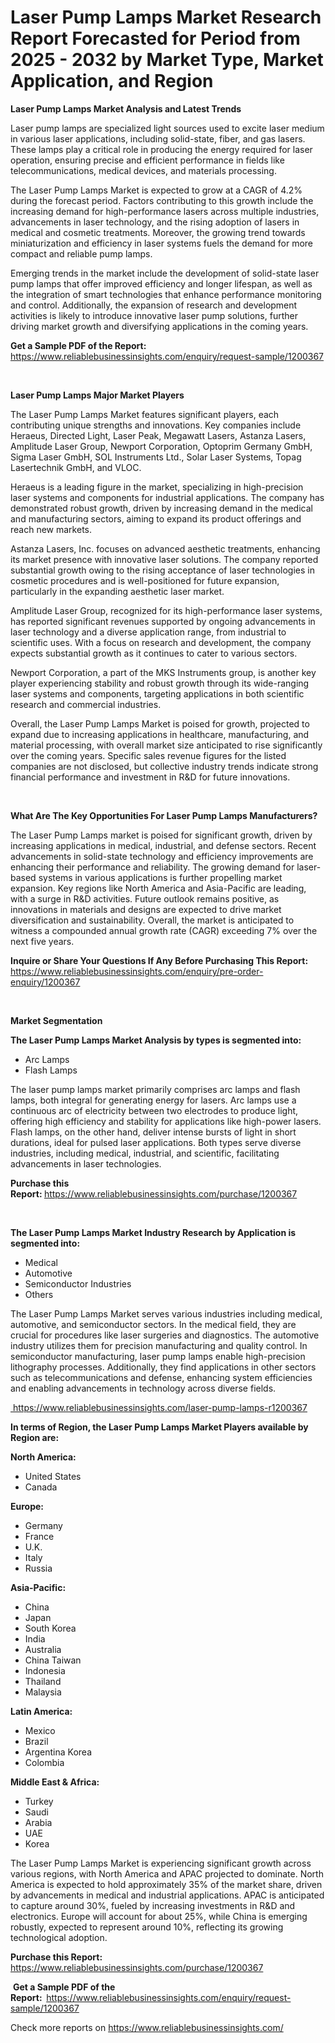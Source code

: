 <p><h1>Laser Pump Lamps Market Research Report Forecasted for Period from 2025 -  2032 by Market Type, Market Application, and Region</h1></p><p><strong>Laser Pump Lamps Market Analysis and Latest Trends</strong></p>
<p><p>Laser pump lamps are specialized light sources used to excite laser medium in various laser applications, including solid-state, fiber, and gas lasers. These lamps play a critical role in producing the energy required for laser operation, ensuring precise and efficient performance in fields like telecommunications, medical devices, and materials processing.</p><p>The Laser Pump Lamps Market is expected to grow at a CAGR of 4.2% during the forecast period. Factors contributing to this growth include the increasing demand for high-performance lasers across multiple industries, advancements in laser technology, and the rising adoption of lasers in medical and cosmetic treatments. Moreover, the growing trend towards miniaturization and efficiency in laser systems fuels the demand for more compact and reliable pump lamps.</p><p>Emerging trends in the market include the development of solid-state laser pump lamps that offer improved efficiency and longer lifespan, as well as the integration of smart technologies that enhance performance monitoring and control. Additionally, the expansion of research and development activities is likely to introduce innovative laser pump solutions, further driving market growth and diversifying applications in the coming years.</p></p>
<p><strong>Get a Sample PDF of the Report:&nbsp;</strong> <a href="https://www.reliablebusinessinsights.com/enquiry/request-sample/1200367?utm_campaign=2218&utm_medium=2&utm_source=Github&utm_content=ia&utm_term=24022025&utm_id=laser-pump-lamps">https://www.reliablebusinessinsights.com/enquiry/request-sample/1200367</a></p>
<p>&nbsp;</p>
<p><strong>Laser Pump Lamps Major Market Players</strong></p>
<p><p>The Laser Pump Lamps Market features significant players, each contributing unique strengths and innovations. Key companies include Heraeus, Directed Light, Laser Peak, Megawatt Lasers, Astanza Lasers, Amplitude Laser Group, Newport Corporation, Optoprim Germany GmbH, Sigma Laser GmbH, SOL Instruments Ltd., Solar Laser Systems, Topag Lasertechnik GmbH, and VLOC.</p><p>Heraeus is a leading figure in the market, specializing in high-precision laser systems and components for industrial applications. The company has demonstrated robust growth, driven by increasing demand in the medical and manufacturing sectors, aiming to expand its product offerings and reach new markets.</p><p>Astanza Lasers, Inc. focuses on advanced aesthetic treatments, enhancing its market presence with innovative laser solutions. The company reported substantial growth owing to the rising acceptance of laser technologies in cosmetic procedures and is well-positioned for future expansion, particularly in the expanding aesthetic laser market.</p><p>Amplitude Laser Group, recognized for its high-performance laser systems, has reported significant revenues supported by ongoing advancements in laser technology and a diverse application range, from industrial to scientific uses. With a focus on research and development, the company expects substantial growth as it continues to cater to various sectors.</p><p>Newport Corporation, a part of the MKS Instruments group, is another key player experiencing stability and robust growth through its wide-ranging laser systems and components, targeting applications in both scientific research and commercial industries.</p><p>Overall, the Laser Pump Lamps Market is poised for growth, projected to expand due to increasing applications in healthcare, manufacturing, and material processing, with overall market size anticipated to rise significantly over the coming years. Specific sales revenue figures for the listed companies are not disclosed, but collective industry trends indicate strong financial performance and investment in R&D for future innovations.</p></p>
<p>&nbsp;</p>
<p><strong>What Are The Key Opportunities For Laser Pump Lamps Manufacturers?</strong></p>
<p><p>The Laser Pump Lamps market is poised for significant growth, driven by increasing applications in medical, industrial, and defense sectors. Recent advancements in solid-state technology and efficiency improvements are enhancing their performance and reliability. The growing demand for laser-based systems in various applications is further propelling market expansion. Key regions like North America and Asia-Pacific are leading, with a surge in R&D activities. Future outlook remains positive, as innovations in materials and designs are expected to drive market diversification and sustainability. Overall, the market is anticipated to witness a compounded annual growth rate (CAGR) exceeding 7% over the next five years.</p></p>
<p><strong>Inquire or Share Your Questions If Any Before Purchasing This Report:</strong> <a href="https://www.reliablebusinessinsights.com/enquiry/pre-order-enquiry/1200367?utm_campaign=2218&utm_medium=2&utm_source=Github&utm_content=ia&utm_term=24022025&utm_id=laser-pump-lamps">https://www.reliablebusinessinsights.com/enquiry/pre-order-enquiry/1200367</a></p>
<p>&nbsp;</p>
<p><strong>Market Segmentation</strong></p>
<p><strong>The Laser Pump Lamps Market Analysis by types is segmented into:</strong></p>
<p><ul><li>Arc Lamps</li><li>Flash Lamps</li></ul></p>
<p><p>The laser pump lamps market primarily comprises arc lamps and flash lamps, both integral for generating energy for lasers. Arc lamps use a continuous arc of electricity between two electrodes to produce light, offering high efficiency and stability for applications like high-power lasers. Flash lamps, on the other hand, deliver intense bursts of light in short durations, ideal for pulsed laser applications. Both types serve diverse industries, including medical, industrial, and scientific, facilitating advancements in laser technologies.</p></p>
<p><strong>Purchase this Report:&nbsp;</strong><a href="https://www.reliablebusinessinsights.com/purchase/1200367?utm_campaign=2218&utm_medium=2&utm_source=Github&utm_content=ia&utm_term=24022025&utm_id=laser-pump-lamps">https://www.reliablebusinessinsights.com/purchase/1200367</a></p>
<p>&nbsp;</p>
<p><strong>The Laser Pump Lamps Market Industry Research by Application is segmented into:</strong></p>
<p><ul><li>Medical</li><li>Automotive</li><li>Semiconductor Industries</li><li>Others</li></ul></p>
<p><p>The Laser Pump Lamps Market serves various industries including medical, automotive, and semiconductor sectors. In the medical field, they are crucial for procedures like laser surgeries and diagnostics. The automotive industry utilizes them for precision manufacturing and quality control. In semiconductor manufacturing, laser pump lamps enable high-precision lithography processes. Additionally, they find applications in other sectors such as telecommunications and defense, enhancing system efficiencies and enabling advancements in technology across diverse fields.</p></p>
<p><a href="https://www.reliablebusinessinsights.com/laser-pump-lamps-r1200367?utm_campaign=2218&utm_medium=2&utm_source=Github&utm_content=ia&utm_term=24022025&utm_id=laser-pump-lamps">&nbsp;https://www.reliablebusinessinsights.com/laser-pump-lamps-r1200367</a></p>
<p><strong>In terms of Region, the Laser Pump Lamps Market Players available by Region are:</strong></p>
<p>
    <p> <strong> North America: </strong>
        <ul>
            <li>United States</li>
            <li>Canada</li>
        </ul>
        </p> 
    <p> <strong> Europe: </strong>
        <ul>
            <li>Germany</li>
            <li>France</li>
            <li>U.K.</li>
            <li>Italy</li>
            <li>Russia</li>
        </ul>
        </p> 
    <p> <strong> Asia-Pacific: </strong>
        <ul>
            <li>China</li>
            <li>Japan</li>
            <li>South Korea</li>
            <li>India</li>
            <li>Australia</li>
            <li>China Taiwan</li>
            <li>Indonesia</li>
            <li>Thailand</li>
            <li>Malaysia</li>
        </ul>
        </p> 
    <p> <strong> Latin America: </strong>
        <ul>
            <li>Mexico</li>
            <li>Brazil</li>
            <li>Argentina Korea</li>
            <li>Colombia</li>
        </ul>
        </p> 
    <p> <strong> Middle East & Africa: </strong>
        <ul>
            <li>Turkey</li>
            <li>Saudi</li>
            <li>Arabia</li>
            <li>UAE</li>
            <li>Korea</li>
        </ul>
    </p>
    </p>
<p><p>The Laser Pump Lamps Market is experiencing significant growth across various regions, with North America and APAC projected to dominate. North America is expected to hold approximately 35% of the market share, driven by advancements in medical and industrial applications. APAC is anticipated to capture around 30%, fueled by increasing investments in R&D and electronics. Europe will account for about 25%, while China is emerging robustly, expected to represent around 10%, reflecting its growing technological adoption.</p></p>
<p><strong>Purchase this Report: </strong><a href="https://www.reliablebusinessinsights.com/purchase/1200367?utm_campaign=2218&utm_medium=2&utm_source=Github&utm_content=ia&utm_term=24022025&utm_id=laser-pump-lamps">https://www.reliablebusinessinsights.com/purchase/1200367</a></p>
<p>&nbsp;<strong>Get a Sample PDF of the Report:&nbsp;&nbsp;</strong><a href="https://www.reliablebusinessinsights.com/enquiry/request-sample/1200367?utm_campaign=2218&utm_medium=2&utm_source=Github&utm_content=ia&utm_term=24022025&utm_id=laser-pump-lamps">https://www.reliablebusinessinsights.com/enquiry/request-sample/1200367</a></p>
<p><strong></strong></p>
<p>Check more reports on <a href="https://www.reliablebusinessinsights.com/?utm_campaign=2218&utm_medium=2&utm_source=Github&utm_content=ia&utm_term=24022025&utm_id=laser-pump-lamps">https://www.reliablebusinessinsights.com/</a></p>